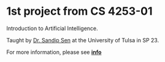 # 1st project from CS 4253-01
Introduction to Artificial Intelligence.

Taught by [Dr. Sandip Sen](https://engineering.utulsa.edu/computer-science/faculty/profile/sandip-sen/) at the University of Tulsa in SP 23.

For more information, please see [__info__](https://github.com/lar9482/CS-4253--Project-1/tree/master/info)

